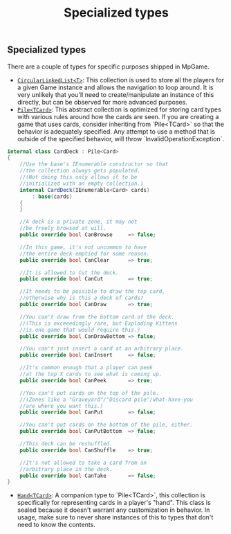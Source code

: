 ﻿---
uid: Addons.MpGame.Specialized
title: Specialized types
---
## Specialized types

There are a couple of types for specific purposes shipped in MpGame.

* [`CircularLinkedList<T>`](Discord.Addons.MpGame.Collections.CircularLinkedList`1): This collection is used to store all the players
for a given Game instance and allows the navigation to loop around. It is very unlikely that you'll need to create/manipulate
an instance of this directly, but can be observed for more advanced purposes.
* [`Pile<TCard>`](xref:Discord.Addons.MpGame.Collections.Pile`1): This abstract collection is optimized for storing card types with various
rules around how the cards are seen. If you are creating a game that uses cards,
consider inheriting from `Pile<TCard>` so that the behavior is adequately specified.
Any attempt to use a method that is outside of the specified behavior,
will throw `InvalidOperationException`.
```cs
internal class CardDeck : Pile<Card>
{
    //Use the base's IEnumerable constructor so that
    //the collection always gets populated.
    //(Not doing this only allows it to be
    //initialized with an empty collection.)
    internal CardDeck(IEnumerable<Card> cards)
        : base(cards)
    {
    }

    //A deck is a private zone, it may not
    //be freely browsed at will.
    public override bool CanBrowse     => false;

    //In this game, it's not uncommon to have
    //the entire deck emptied for some reason.
    public override bool CanClear      => true;

    //It is allowed to Cut the deck.
    public override bool CanCut        => true;

    //It needs to be possible to draw the top card,
    //otherwise why is this a deck of cards?
    public override bool CanDraw       => true;

    //You can't draw from the bottom card of the deck.
    //(This is exceeedingly rare, but Exploding Kittens
    //is one game that would require this.)
    public override bool CanDrawBottom => false;

    //You can't just insert a card at an arbitrary place.
    public override bool CanInsert     => false;

    //It's common enough that a player can peek
    //at the top X cards to see what is coming up.
    public override bool CanPeek       => true;

    //You can't put cards on the top of the pile.
    //(Zones like a "Graveyard"/"Discard pile"/what-have-you
    //are where you want this.)
    public override bool CanPut        => false;

    //You can't put cards on the bottom of the pile, either.
    public override bool CanPutBottom  => false;

    //This deck can be reshuffled.
    public override bool CanShuffle    => true;

    //It's not allowed to take a card from an
    //arbitrary place in the deck.
    public override bool CanTake       => false;
}
```
* [`Hand<TCard>`](Discord.Addons.MpGame.Collections.Hand`1): A companion type to `Pile<TCard>`, this collection is specifically
for representing cards in a player's "hand". This class is sealed because it doesn't
warrant any customization in behavior. In usage, make sure to never share instances of this
to types that don't need to know the contents.
